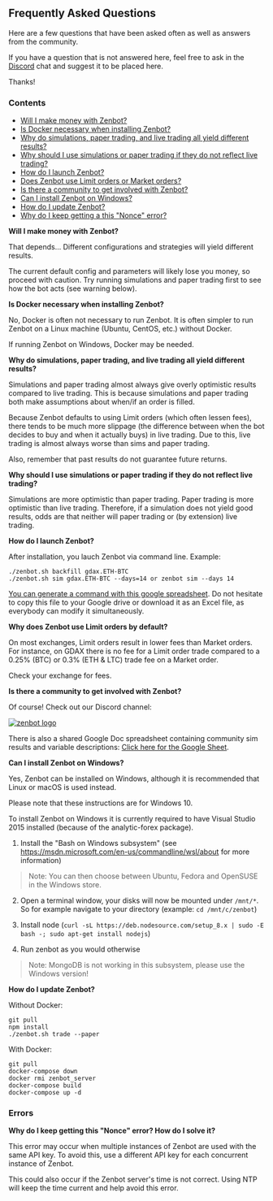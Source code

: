 ## Frequently Asked Questions

Here are a few questions that have been asked often as well as answers from the community.

If you have a question that is not answered here, feel free to ask in the [Discord](#community) chat and suggest it to be placed here.

Thanks!


### Contents

* [Will I make money with Zenbot?](#money)
* [Is Docker necessary when installing Zenbot?](#docker)
* [Why do simulations, paper trading, and live trading all yield different results?](#sim-live-differences)
* [Why should I use simulations or paper trading if they do not reflect live trading?](#why-sim)
* [How do I launch Zenbot?](#commands)
* [Does Zenbot use Limit orders or Market orders?](#limit-market-orders)
* [Is there a community to get involved with Zenbot?](#community)
* [Can I install Zenbot on Windows?](#windows)
* [How do I update Zenbot?](#update)
* [Why do I keep getting a this "Nonce" error?](#error-1)



**Will I make money with Zenbot?** <a name="money"></a>

That depends… Different configurations and strategies will yield different results.

The current default config and parameters will likely lose you money, so proceed with caution. Try running simulations and paper trading first to see how the bot acts (see warning below).



**Is Docker necessary when installing Zenbot?** <a name="docker"></a>

No, Docker is often not necessary to run Zenbot. It is often simpler to run Zenbot on a Linux machine (Ubuntu, CentOS, etc.) without Docker.

If running Zenbot on Windows, Docker may be needed.



**Why do simulations, paper trading, and live trading all yield different results?** <a name="sim-live-differences"></a>

Simulations and paper trading almost always give overly optimistic results compared to live trading. This is because simulations and paper trading both make assumptions about when/if an order is filled.

Because Zenbot defaults to using Limit orders (which often lessen fees), there tends to be much more slippage (the difference between when the bot decides to buy and when it actually buys) in live trading. Due to this, live trading is almost always worse than sims and paper trading.

Also, remember that past results do not guarantee future returns.



**Why should I use simulations or paper trading if they do not reflect live trading?** <a name="why-sim"></a>

Simulations are more optimistic than paper trading.
Paper trading is more optimistic than live trading.
Therefore, if a simulation does not yield good results, odds are that neither will paper trading or (by extension) live trading.


**How do I launch Zenbot?** <a name="commands"></a>

After installation, you lauch Zenbot via command line.
Example:
```
./zenbot.sh backfill gdax.ETH-BTC
./zenbot.sh sim gdax.ETH-BTC --days=14 or zenbot sim --days 14 
```
[You can generate a command with this google spreadsheet](https://docs.google.com/spreadsheets/d/1HECEHW-I9Evve_FQV3LT_IWGV6FU34tHif9TEouKtfg/edit?usp=sharing).
Do not hesitate to copy this file to your Google drive or download it as an Excel file, as everybody can modify it simultaneously.


**Why does Zenbot use Limit orders by default?** <a name="limit-market-orders"></a>

On most exchanges, Limit orders result in lower fees than Market orders. For instance, on GDAX there is no fee for a Limit order trade compared to a 0.25% (BTC) or 0.3% (ETH & LTC) trade fee on a Market order.

Check your exchange for fees.



**Is there a community to get involved with Zenbot?** <a name="community"></a>

Of course! Check out our Discord channel: 

[![zenbot logo](https://rawgit.com/carlos8f/zenbot/master/assets/discord.png)](https://discord.gg/ZdAd2gP)

There is also a shared Google Doc spreadsheet containing community sim results and variable descriptions:
[Click here for the Google Sheet](https://docs.google.com/spreadsheets/d/1WjFKRUY4KpkdIJiA3RVvKqiyNkMe9xtgLSfYESFXk1g/edit#gid=70204991).



**Can I install Zenbot on Windows?** <a name="windows"></a>

Yes, Zenbot can be installed on Windows, although it is recommended that Linux or macOS is used instead.

Please note that these instructions are for Windows 10.

To install Zenbot on Windows it is currently required to have Visual Studio 2015 installed (because of the analytic-forex package).

1. Install the "Bash on Windows subsystem" (see https://msdn.microsoft.com/en-us/commandline/wsl/about for more information)

> Note: You can then choose between Ubuntu, Fedora and OpenSUSE in the Windows store. 

2. Open a terminal window, your disks will now be mounted under `/mnt/*`. So for example navigate to your directory (example: `cd /mnt/c/zenbot`)

3. Install node (`curl -sL https://deb.nodesource.com/setup_8.x | sudo -E bash -; sudo apt-get install nodejs`)

4. Run zenbot as you would otherwise

> Note: MongoDB is not working in this subsystem, please use the Windows version!



**How do I update Zenbot?** <a name="update"></a>

Without Docker:

```
git pull
npm install
./zenbot.sh trade --paper
```


With Docker:

```
git pull
docker-compose down
docker rmi zenbot_server
docker-compose build
docker-compose up -d
```




### Errors

**Why do I keep getting this "Nonce" error? How do I solve it?** <a name="error-1"></a>

This error may occur when multiple instances of Zenbot are used with the same API key. To avoid this, use a different API key for each concurrent instance of Zenbot.

This could also occur if the Zenbot server's time is not correct. Using NTP will keep the time current and help avoid this error.

